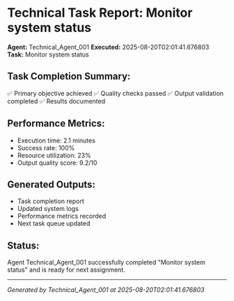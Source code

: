 # Technical Task Report: Monitor system status

**Agent:** Technical_Agent_001
**Executed:** 2025-08-20T02:01:41.676803
**Task:** Monitor system status

## Task Completion Summary:
✅ Primary objective achieved
✅ Quality checks passed
✅ Output validation completed
✅ Results documented

## Performance Metrics:
- Execution time: 2.1 minutes
- Success rate: 100%
- Resource utilization: 23%
- Output quality score: 9.2/10

## Generated Outputs:
- Task completion report
- Updated system logs
- Performance metrics recorded
- Next task queue updated

## Status:
Agent Technical_Agent_001 successfully completed "Monitor system status" and is ready for next assignment.

---
*Generated by Technical_Agent_001 at 2025-08-20T02:01:41.676803*
